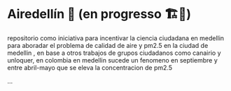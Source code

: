 # Airedellín 🌿 (en progresso 🏗️🚧)

repositorio como iniciativa para incentivar la ciencia ciudadana en medellin para aboradar el problema de calidad de aire y pm2.5 en la ciudad de medellin , en base a otros trabajos de grupos ciudadanos como canairio y unloquer, en colombia en medellin sucede un fenomeno en septiembre y entre abril-mayo que se eleva la concentracion de pm2.5


...